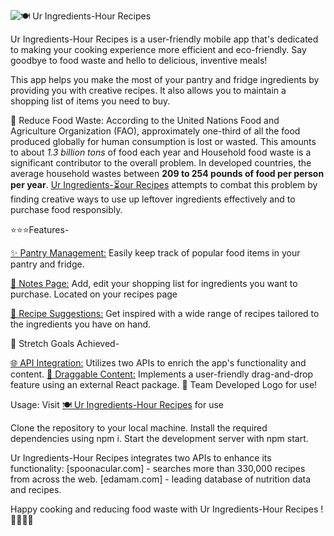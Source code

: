 
![🍽️ Ur Ingredients-Hour Recipes](https://www.canva.com/design/DAFuvsxvhMg/5MVQnK0XEsaOgzae1HFZRw/view?utm_content=DAFuvsxvhMg&utm_campaign=designshare&utm_medium=link&utm_source=publishsharelink)


Ur Ingredients-Hour Recipes is a user-friendly mobile app that's dedicated to making your cooking experience more efficient and eco-friendly. Say goodbye to food waste and hello to delicious, inventive meals! 

This app helps you make the most of your pantry and fridge ingredients by providing you with creative recipes. It also allows you to maintain a shopping list of items you need to buy.

🌱 Reduce Food Waste: According to the United Nations Food and Agriculture Organization (FAO), approximately one-third of all the food produced globally for human consumption is lost or wasted. This amounts to about <em>1.3 billion tons</em> of food each year and Household food waste is a significant contributor to the overall problem. In developed countries, the average household wastes between <strong>209 to 254 pounds of food per person per year</strong>. <u>Ur Ingredients-⏳our Recipes</u> attempts to combat this problem by finding creative ways to use up leftover ingredients effectively and to purchase food responsibly.

⭐️⭐️⭐️Features-

<u>✨ Pantry Management:</u> Easily keep track of popular food items in your pantry and fridge.

<u>📝 Notes Page:</u>  Add, edit your shopping list for ingredients you want to purchase. Located on your recipes page

<u>🍳 Recipe Suggestions:</u>  Get inspired with a wide range of recipes tailored to the ingredients you have on hand.

🎯 Stretch Goals Achieved-

<u>🌐 API Integration:</u>  Utilizes two APIs to enrich the app's functionality and content.
<u>🔄 Draggable Content:</u> Implements a user-friendly drag-and-drop feature using an external React package.
🧱 Team Developed Logo for use!

Usage:
Visit [ 🍽️ Ur Ingredients-Hour Recipes](https://ur-ingredients-hour-recipes.netlify.app) for use 

Clone the repository to your local machine.
Install the required dependencies using npm i.
Start the development server with npm start.

Ur Ingredients-Hour Recipes integrates two APIs to enhance its functionality:
[spoonacular.com] -  searches more than 330,000 recipes from across the web.
[edamam.com] -  leading database of nutrition data and recipes.


Happy cooking and reducing food waste with Ur Ingredients-Hour Recipes ! 🥕🍅🍗🌽
